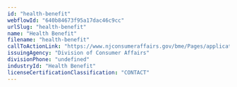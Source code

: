 ```yaml
---
id: "health-benefit"
webflowId: "640b84673f95a17dac46c9cc"
urlSlug: "health-benefit"
name: "Health Benefit"
filename: "health-benefit"
callToActionLink: "https://www.njconsumeraffairs.gov/bme/Pages/applications.aspx"
issuingAgency: "Division of Consumer Affairs"
divisionPhone: "undefined"
industryId: "Health Benefit"
licenseCertificationClassification: "CONTACT"
---
```

